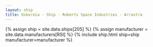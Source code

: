 ```yaml
---
layout: ship
title: Oskoreia - Ship - Roberts Space Industries - Arrastra
---
```

{% assign ship = site.data.ships[205] %}
{% assign manufacturer = site.data.manufacturers[RSI] %}
{% include ship.html ship=ship manufacturer=manufacturer %}
